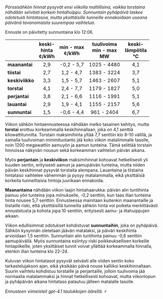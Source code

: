 *Pörssisähkön hinnat pysyvät ensi viikolla maltillisina, vaikka torstaina nähdään selvästi korkein hintahuippu. Sunnuntain pyhäpäivä laskee odotetusti hintatasoa, mutta yksittäisille tunneille ennakoidaan useana päivänä tavanomaista suurempaa vaihtelua.*

Ennuste on päivitetty sunnuntaina klo 12:06.

|            | keski-<br>hinta<br>¢/kWh | min - max<br>¢/kWh | tuulivoima<br>min - max<br>MW | keski-<br>lämpötila<br>°C |
|:-----------|:-----------------------:|:-------------------:|:----------------------------:|:-------------------------:|
| **maanantai** | 2,9                   | -0,2 - 5,7           | 1025 - 4480                  | 4,1                      |
| **tiistai**   | 2,7                   | 1,2 - 4,7            | 1383 - 3224                  | 3,7                      |
| **keskiviikko** | 3,3                 | 1,5 - 5,7            | 1463 - 2607                  | 5,1                      |
| **torstai**   | 4,1                   | 2,4 - 7,7            | 1179 - 1827                  | 5,0                      |
| **perjantai** | 3,8                   | 2,1 - 6,6            | 1116 - 1991                  | 5,1                      |
| **lauantai**  | 2,9                   | 1,9 - 4,1            | 1155 - 2157                  | 5,6                      |
| **sunnuntai** | 1,5                   | -0,6 - 4,4           | 961 - 2404                   | 6,7                      |

Viikon sähkön hintaennusteessa nähdään melko tasainen kehitys, mutta **torstai** erottuu korkeammalla keskihinnallaan, joka on 4,1 senttiä kilowattitunnilta. Torstain maksimihinta yltää 7,7 senttiin klo 8–10 välillä, ja samalla tuulivoiman minimituotanto jää koko viikon matalimmalle tasolle, noin 1200 megawattiin aamuyön ja aamun tunteina. Tämä selittää torstain hinnoissa näkyvän nousun sekä korkeamman vaihtelun päivän aikana.

Myös **perjantain** ja **keskiviikon** maksimihinnat kohoavat hetkellisesti yli kuuden sentin, erityisesti aamun ja aamupäivän tunteina, mutta niiden päivän keskihinnat pysyvät torstaita alempana. Lauantaina ja tiistaina hintataso vaihtelee vähemmän ja pysyy matalammalla, eikä yksittäisiä korkeita tunneittaisia hintoja juurikaan ennakoida. 

**Maanantaina** nähdään viikon laajin hintahaarukka: päivän alin tuntihinta painuu yön tunteina jopa miinukselle, -0,2 senttiin, kun taas illan tunteina hinta nousee 5,7 senttiin. Ennusteessa mainitaan kuitenkin maanantaille ja tiistaille riski, että yksittäisillä tunneilla sähkön hinta voi poiketa merkittävästi ennustetusta ja kohota jopa 10 senttiin, erityisesti aamu- ja iltahuippujen aikaan.

Viikon edullisimmat odotukset kohdistuvat **sunnuntaihin**, joka on pyhäpäivä. Sähkön kysynnän oletetaan jäävän matalaksi, ja päivän keskihinta arvioidaan 1,5 senttiin. Sunnuntain alin tuntihinta painuu -0,6 senttiin aamupäivällä. Myös sunnuntaina esiintyy riski poikkeuksellisen korkeille hintapiikeille, joten yksittäiset tunnit voivat yllättää korkeammalla hinnalla, etenkin illan tunteina klo 22–24.

Kuluvan viikon hintatasot pysyvät selvästi alle viiden sentin koko tarkastelujakson ajan, eikä yksikään päivä nouse kalliiksi keskihinnaltaan. Suurin vaihtelu kohdistuu torstaille ja perjantaille, jolloin tuulivoima jää normaalia matalammaksi ja hinnat hetkellisesti kohoavat, mutta viikonlopun ja pyhäpäivän aikana hintataso palautuu jälleen matalalle tasolle.

*Ennusteen viimeisteli gpt-4.1 taulukkojen äärellä.* ⚡
